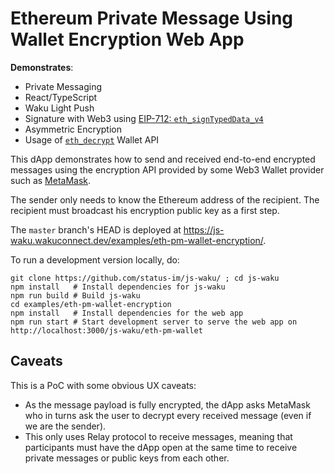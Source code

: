 # Ethereum Private Message Using Wallet Encryption Web App

**Demonstrates**:

- Private Messaging
- React/TypeScript
- Waku Light Push
- Signature with Web3 using [EIP-712: `eth_signTypedData_v4`](https://eips.ethereum.org/EIPS/eip-712)
- Asymmetric Encryption
- Usage of [`eth_decrypt`](https://docs.metamask.io/guide/rpc-api.html#eth-decrypt) Wallet API

This dApp demonstrates how to send and received end-to-end encrypted messages
using the encryption API provided by some Web3 Wallet provider such as [MetaMask](https://metamask.io/).

The sender only needs to know the Ethereum address of the recipient.
The recipient must broadcast his encryption public key as a first step.

The `master` branch's HEAD is deployed at https://js-waku.wakuconnect.dev/examples/eth-pm-wallet-encryption/.

To run a development version locally, do:

```shell
git clone https://github.com/status-im/js-waku/ ; cd js-waku
npm install   # Install dependencies for js-waku
npm run build # Build js-waku
cd examples/eth-pm-wallet-encryption   
npm install   # Install dependencies for the web app
npm run start # Start development server to serve the web app on http://localhost:3000/js-waku/eth-pm-wallet
```

## Caveats

This is a PoC with some obvious UX caveats:

- As the message payload is fully encrypted, the dApp asks MetaMask who in turns ask the user to decrypt every received message (even if we are the sender).
- This only uses Relay protocol to receive messages, meaning that participants must have the dApp open at the same time to receive private messages or public keys from each other.
